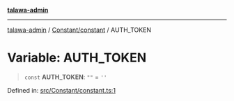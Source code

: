 [**talawa-admin**](../../../README.md)

***

[talawa-admin](../../../README.md) / [Constant/constant](../README.md) / AUTH\_TOKEN

# Variable: AUTH\_TOKEN

> `const` **AUTH\_TOKEN**: `""` = `''`

Defined in: [src/Constant/constant.ts:1](https://github.com/gautam-divyanshu/talawa-admin/blob/2490b2ea9583ec972ca984b1d93932def1c9f92b/src/Constant/constant.ts#L1)
